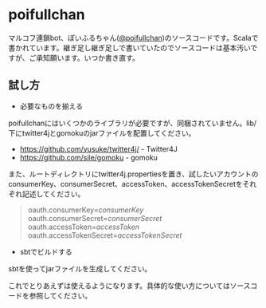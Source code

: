 # poifullchan

マルコフ連鎖bot、ぽいふるちゃん([@poifullchan](http://twitter.com/poifullchan))のソースコードです。Scalaで書かれています。継ぎ足し継ぎ足しで書いていたのでソースコードは基本汚いですが、ご承知願います。いつか書き直す。

## 試し方

* 必要なものを揃える

 poifullchanにはいくつかのライブラリが必要ですが、同梱されていません。lib/下にtwitter4jとgomokuのjarファイルを配置してください。

 + <https://github.com/yusuke/twitter4j/> - Twitter4J
 + <https://github.com/sile/gomoku> - gomoku

 また、ルートディレクトリにtwitter4j.propertiesを置き、試したいアカウントのconsumerKey、consumerSecret、accessToken、accessTokenSecretをそれぞれ記述してください。

 > oauth.consumerKey=*consumerKey*  
 > oauth.consumerSecret=*consumerSecret*  
 > oauth.accessToken=*accessToken*  
 > oauth.accessTokenSecret=*accessTokenSecret*  

* sbtでビルドする

 sbtを使ってjarファイルを生成してください。

 これでとりあえずは使えるようになります。具体的な使い方についてはソースコードを参照してください。
